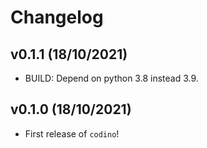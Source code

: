 # Changelog

<!--next-version-placeholder-->

## v0.1.1 (18/10/2021)

- BUILD: Depend on python 3.8 instead 3.9.

## v0.1.0 (18/10/2021)

- First release of `codino`!